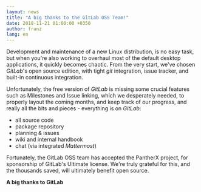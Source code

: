 ```yaml
---
layout: news
title: "A big thanks to the GitLab OSS Team!"
date: 2018-11-21 01:00:00 +0350
author: franz
lang: en
---
```


Development and maintenance of a new Linux distribution, is no easy task, but when you're also working to overhaul most of the default desktop applications, it quickly becomes chaotic. From the very start, we've chosen _GitLab_'s open source edition, with tight _git_ integration, issue tracker, and built-in continuous integration.

Unfortunately, the free version of _GitLab_ is missing some crucial features such as Milestones and Issue linking, which we desperately needed, to properly layout the coming months, and keep track of our progress, and really all the bits and pieces - everything is on _GitLab_:

- all source code
- package repository
- planning & issues
- wiki and internal handbook
- chat (via integrated _Mattermost_)

Fortunately, the GitLab OSS team has accepted the PantherX project, for sponsorship of GitLab's Ultimate license. We're truly grateful for this, and the thousands saved, will ultimately benefit open source.

**A big thanks to GitLab**
